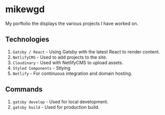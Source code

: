 # mikewgd
My porftolio the displays the various projects I have worked on.

## Technologies
1. `Gatsby / React` - Using Gatsby with the latest React to render content.
2. `NetlifyCMS` - Used to add projects to the site.
3. `Cloudinary` - Used with NetlifyCMS to upload assets.
4. `Styled Components` - Stlying
5. `Netlify` - For continuous integration and domain hosting. 

## Commands
1. `gatsby develop` - Used for local development.
2. `gatsby build` - Used for production build.
